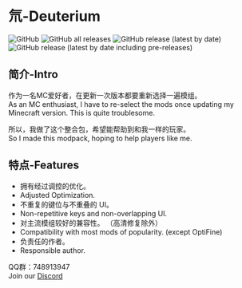 # 氘-Deuterium
![GitHub](https://img.shields.io/github/license/Ginsway/Deuterium)
![GitHub all releases](https://img.shields.io/github/downloads/Ginsway/Deuterium/total)
![GitHub release (latest by date)](https://img.shields.io/github/v/release/Ginsway/Deuterium)
![GitHub release (latest by date including pre-releases)](https://img.shields.io/github/v/release/Ginsway/Deuterium?include_prereleases)
## 简介-Intro
作为一名MC爱好者，在更新一次版本都要重新选择一遍模组。  
As an MC enthusiast, I have to re-select the mods once updating my Minecraft version. This is quite troublesome.

所以，我做了这个整合包，希望能帮助到和我一样的玩家。    
So I made this modpack, hoping to help players like me.

## 特点-Features
- 拥有经过调控的优化。
- Adjusted Optimization.
- 不重复的键位与不重叠的 UI。
- Non-repetitive keys and non-overlapping UI.
- 对主流模组较好的兼容性。 （高清修复除外）
- Compatibility with most mods of popularity. (except OptiFine)
- 负责任的作者。
- Responsible author.


QQ群：748913947      
Join our [Discord](https://discord.gg/8FpaQtDZ8Y)
